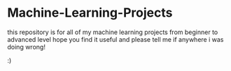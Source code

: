 # Machine-Learning-Projects

this repository is for all of my machine learning projects from beginner to advanced level
hope you find it useful and please tell me if anywhere i was doing wrong!

:)

